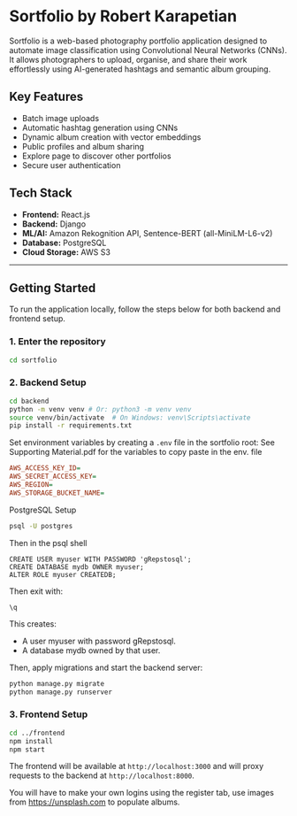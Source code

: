 # Sortfolio by Robert Karapetian

Sortfolio is a web-based photography portfolio application designed to 
automate image classification using Convolutional Neural Networks (CNNs). 
It allows photographers to upload, organise, and share their work effortlessly 
using AI-generated hashtags and semantic album grouping.

## Key Features

- Batch image uploads
- Automatic hashtag generation using CNNs
- Dynamic album creation with vector embeddings
- Public profiles and album sharing
- Explore page to discover other portfolios
- Secure user authentication

## Tech Stack

- **Frontend:** React.js
- **Backend:** Django
- **ML/AI:** Amazon Rekognition API, Sentence-BERT (all-MiniLM-L6-v2)
- **Database:** PostgreSQL
- **Cloud Storage:** AWS S3

---

## Getting Started

To run the application locally, follow the steps below for both backend and frontend setup.

### 1. Enter the repository

```bash
cd sortfolio
```
### 2. Backend Setup

```bash
cd backend
python -m venv venv # Or: python3 -m venv venv
source venv/bin/activate  # On Windows: venv\Scripts\activate
pip install -r requirements.txt
```
Set environment variables by creating a `.env` file in the sortfolio root:
See Supporting Material.pdf for the variables to copy paste in the env. file

```ini
AWS_ACCESS_KEY_ID=
AWS_SECRET_ACCESS_KEY=
AWS_REGION=
AWS_STORAGE_BUCKET_NAME=
```
PostgreSQL Setup

```bash
psql -U postgres
```
Then in the psql shell

```
CREATE USER myuser WITH PASSWORD 'gRepstosql';
CREATE DATABASE mydb OWNER myuser;
ALTER ROLE myuser CREATEDB;
```
Then exit with:

```
\q
```
This creates:
- A user myuser with password gRepstosql.
- A database mydb owned by that user.

Then, apply migrations and start the backend server:

```bash
python manage.py migrate
python manage.py runserver
```

### 3. Frontend Setup

```bash
cd ../frontend
npm install
npm start
```

The frontend will be available at `http://localhost:3000` and will proxy requests to the backend at `http://localhost:8000`.

You will have to make your own logins using the register tab, use images from https://unsplash.com to populate albums.







